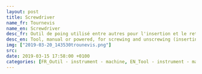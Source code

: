 ```yaml
---
layout: post
title: Screwdriver
name_fr: Tournevis
name_en: Screwdriver
desc_fr: Outil de poing utilisé entre autres pour l'insertion et le retrait des vis dans les matériaux. 
desc_en: Tool, manual or powered, for screwing and unscrewing (inserting and removing) screws.
img: ["2019-03-20_143530trounevis.png"]
src: 
date: 2019-03-15 17:58:00 +0100
categories: [FR_Outil - instrument - machine, EN_Tool - instrument - machine]
---
```

